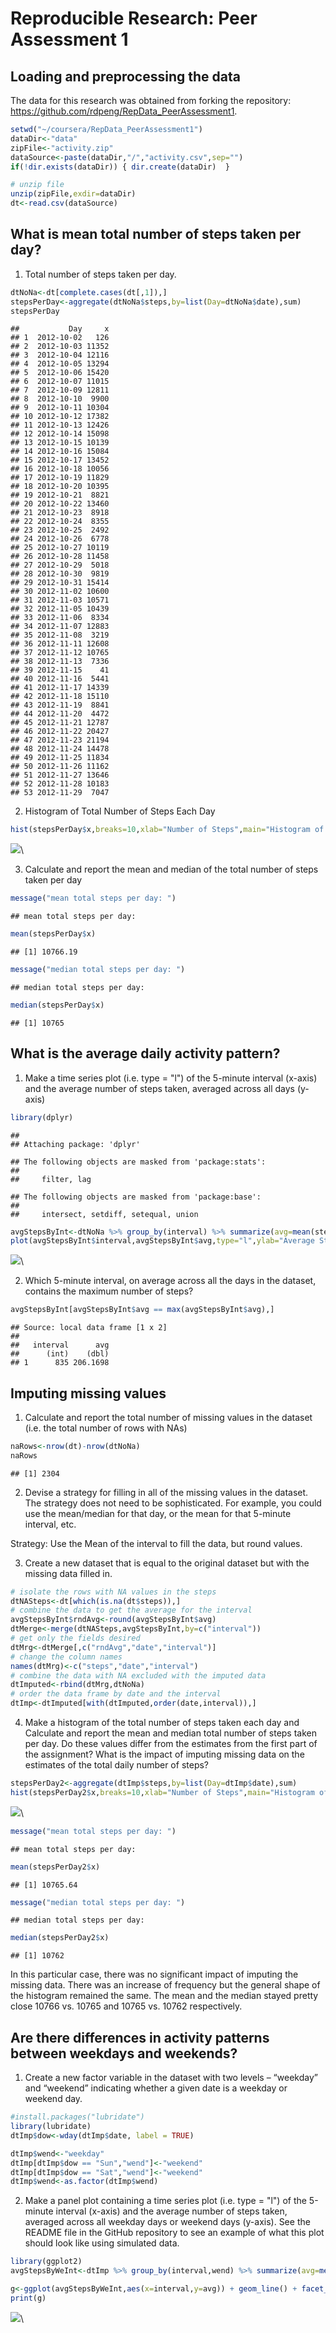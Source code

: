 # Reproducible Research: Peer Assessment 1


## Loading and preprocessing the data

The data for this research was obtained from forking the repository: <https://github.com/rdpeng/RepData_PeerAssessment1>.


```r
setwd("~/coursera/RepData_PeerAssessment1")
dataDir<-"data"
zipFile<-"activity.zip"
dataSource<-paste(dataDir,"/","activity.csv",sep="")
if(!dir.exists(dataDir)) { dir.create(dataDir)  }

# unzip file
unzip(zipFile,exdir=dataDir)
dt<-read.csv(dataSource)
```

## What is mean total number of steps taken per day?

1. Total number of steps taken per day.


```r
dtNoNa<-dt[complete.cases(dt[,1]),]
stepsPerDay<-aggregate(dtNoNa$steps,by=list(Day=dtNoNa$date),sum)
stepsPerDay
```

```
##           Day     x
## 1  2012-10-02   126
## 2  2012-10-03 11352
## 3  2012-10-04 12116
## 4  2012-10-05 13294
## 5  2012-10-06 15420
## 6  2012-10-07 11015
## 7  2012-10-09 12811
## 8  2012-10-10  9900
## 9  2012-10-11 10304
## 10 2012-10-12 17382
## 11 2012-10-13 12426
## 12 2012-10-14 15098
## 13 2012-10-15 10139
## 14 2012-10-16 15084
## 15 2012-10-17 13452
## 16 2012-10-18 10056
## 17 2012-10-19 11829
## 18 2012-10-20 10395
## 19 2012-10-21  8821
## 20 2012-10-22 13460
## 21 2012-10-23  8918
## 22 2012-10-24  8355
## 23 2012-10-25  2492
## 24 2012-10-26  6778
## 25 2012-10-27 10119
## 26 2012-10-28 11458
## 27 2012-10-29  5018
## 28 2012-10-30  9819
## 29 2012-10-31 15414
## 30 2012-11-02 10600
## 31 2012-11-03 10571
## 32 2012-11-05 10439
## 33 2012-11-06  8334
## 34 2012-11-07 12883
## 35 2012-11-08  3219
## 36 2012-11-11 12608
## 37 2012-11-12 10765
## 38 2012-11-13  7336
## 39 2012-11-15    41
## 40 2012-11-16  5441
## 41 2012-11-17 14339
## 42 2012-11-18 15110
## 43 2012-11-19  8841
## 44 2012-11-20  4472
## 45 2012-11-21 12787
## 46 2012-11-22 20427
## 47 2012-11-23 21194
## 48 2012-11-24 14478
## 49 2012-11-25 11834
## 50 2012-11-26 11162
## 51 2012-11-27 13646
## 52 2012-11-28 10183
## 53 2012-11-29  7047
```

2. Histogram of Total Number of Steps Each Day


```r
hist(stepsPerDay$x,breaks=10,xlab="Number of Steps",main="Histogram of Total Number of Steps Each Day")
```

![](PA1_template_files/figure-html/unnamed-chunk-3-1.png)\

3. Calculate and report the mean and median of the total number of steps taken per day


```r
message("mean total steps per day: ")
```

```
## mean total steps per day:
```

```r
mean(stepsPerDay$x)
```

```
## [1] 10766.19
```

```r
message("median total steps per day: ")
```

```
## median total steps per day:
```

```r
median(stepsPerDay$x)
```

```
## [1] 10765
```

## What is the average daily activity pattern?

1. Make a time series plot (i.e. type = "l") of the 5-minute interval (x-axis) and 
   the average number of steps taken, averaged across all days (y-axis)


```r
library(dplyr)
```

```
## 
## Attaching package: 'dplyr'
```

```
## The following objects are masked from 'package:stats':
## 
##     filter, lag
```

```
## The following objects are masked from 'package:base':
## 
##     intersect, setdiff, setequal, union
```

```r
avgStepsByInt<-dtNoNa %>% group_by(interval) %>% summarize(avg=mean(steps))
plot(avgStepsByInt$interval,avgStepsByInt$avg,type="l",ylab="Average Steps",xlab="Interval of Day")
```

![](PA1_template_files/figure-html/unnamed-chunk-5-1.png)\

2. Which 5-minute interval, on average across all the days in the dataset, 
   contains the maximum number of steps?


```r
avgStepsByInt[avgStepsByInt$avg == max(avgStepsByInt$avg),]
```

```
## Source: local data frame [1 x 2]
## 
##   interval      avg
##      (int)    (dbl)
## 1      835 206.1698
```

## Imputing missing values

1. Calculate and report the total number of missing values in the 
   dataset (i.e. the total number of rows with NAs)
   

```r
naRows<-nrow(dt)-nrow(dtNoNa)
naRows
```

```
## [1] 2304
```

2. Devise a strategy for filling in all of the missing values in the dataset. 
   The strategy does not need to be sophisticated. For example, you could use 
   the mean/median for that day, or the mean for that 5-minute interval, etc.

Strategy: Use the Mean of the interval to fill the data, but round values.

3. Create a new dataset that is equal to the original dataset but with the 
   missing data filled in.
   

```r
# isolate the rows with NA values in the steps
dtNASteps<-dt[which(is.na(dt$steps)),]
# combine the data to get the average for the interval
avgStepsByInt$rndAvg<-round(avgStepsByInt$avg)
dtMerge<-merge(dtNASteps,avgStepsByInt,by=c("interval"))
# get only the fields desired
dtMrg<-dtMerge[,c("rndAvg","date","interval")]
# change the column names
names(dtMrg)<-c("steps","date","interval")
# combine the data with NA excluded with the imputed data
dtImputed<-rbind(dtMrg,dtNoNa)
# order the data frame by date and the interval 
dtImp<-dtImputed[with(dtImputed,order(date,interval)),]
```

4. Make a histogram of the total number of steps taken each day and Calculate 
   and report the mean and median total number of steps taken per day. Do these 
   values differ from the estimates from the first part of the assignment? What 
   is the impact of imputing missing data on the estimates of the total daily 
   number of steps?


```r
stepsPerDay2<-aggregate(dtImp$steps,by=list(Day=dtImp$date),sum)
hist(stepsPerDay2$x,breaks=10,xlab="Number of Steps",main="Histogram of Total Number of Steps Each Day With Imputed Data")
```

![](PA1_template_files/figure-html/unnamed-chunk-9-1.png)\

```r
message("mean total steps per day: ")
```

```
## mean total steps per day:
```

```r
mean(stepsPerDay2$x)
```

```
## [1] 10765.64
```

```r
message("median total steps per day: ")
```

```
## median total steps per day:
```

```r
median(stepsPerDay2$x)
```

```
## [1] 10762
```

In this particular case, there was no significant impact of imputing the missing data.
There was an increase of frequency but the general shape of the histogram remained the same.
The mean and the median stayed pretty close 10766 vs. 10765 and 10765 vs. 10762 respectively.


## Are there differences in activity patterns between weekdays and weekends?

1. Create a new factor variable in the dataset with two levels – “weekday” 
   and “weekend” indicating whether a given date is a weekday or weekend day.


```r
#install.packages("lubridate")
library(lubridate)
dtImp$dow<-wday(dtImp$date, label = TRUE)

dtImp$wend<-"weekday"
dtImp[dtImp$dow == "Sun","wend"]<-"weekend" 
dtImp[dtImp$dow == "Sat","wend"]<-"weekend"
dtImp$wend<-as.factor(dtImp$wend)
```

2. Make a panel plot containing a time series plot (i.e. type = "l") of the 
   5-minute interval (x-axis) and the average number of steps taken, averaged 
   across all weekday days or weekend days (y-axis). See the README file in 
   the GitHub repository to see an example of what this plot should look like 
   using simulated data.
   

```r
library(ggplot2)
avgStepsByWeInt<-dtImp %>% group_by(interval,wend) %>% summarize(avg=mean(steps))

g<-ggplot(avgStepsByWeInt,aes(x=interval,y=avg)) + geom_line() + facet_grid(wend ~ .)
print(g)
```

![](PA1_template_files/figure-html/unnamed-chunk-11-1.png)\
